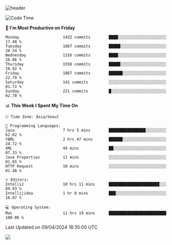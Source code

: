 ![header](https://capsule-render.vercel.app/api?type=Egg&color=timeAuto&height=300&section=header&text=PoPo&fontSize=90&animation=fadeIn)

  <!--START_SECTION:waka-->
![Code Time](http://img.shields.io/badge/Code%20Time-1%2C558%20hrs%2045%20mins-blue)

📅 **I'm Most Productive on Friday** 

```text
Monday                   1432 commits        ████░░░░░░░░░░░░░░░░░░░░░   17.48 % 
Tuesday                  1667 commits        █████░░░░░░░░░░░░░░░░░░░░   20.34 % 
Wednesday                1316 commits        ████░░░░░░░░░░░░░░░░░░░░░   16.06 % 
Thursday                 1550 commits        █████░░░░░░░░░░░░░░░░░░░░   18.92 % 
Friday                   1867 commits        ██████░░░░░░░░░░░░░░░░░░░   22.78 % 
Saturday                 141 commits         ░░░░░░░░░░░░░░░░░░░░░░░░░   01.72 % 
Sunday                   221 commits         █░░░░░░░░░░░░░░░░░░░░░░░░   02.70 % 
```


📊 **This Week I Spent My Time On** 

```text
🕑︎ Time Zone: Asia/Seoul

💬 Programming Languages: 
Java                     7 hrs 5 mins        ████████████████░░░░░░░░░   62.62 % 
YAML                     2 hrs 47 mins       ██████░░░░░░░░░░░░░░░░░░░   24.72 % 
XML                      49 mins             ██░░░░░░░░░░░░░░░░░░░░░░░   07.33 % 
Java Properties          11 mins             ░░░░░░░░░░░░░░░░░░░░░░░░░   01.65 % 
HTTP Request             10 mins             ░░░░░░░░░░░░░░░░░░░░░░░░░   01.48 % 

🔥 Editors: 
IntelliJ                 10 hrs 11 mins      ██████████████████████░░░   89.93 % 
Intellijidea             1 hr 8 mins         ███░░░░░░░░░░░░░░░░░░░░░░   10.07 % 

💻 Operating System: 
Mac                      11 hrs 19 mins      █████████████████████████   100.00 % 
```


 Last Updated on 09/04/2024 18:35:00 UTC
<!--END_SECTION:waka-->



<img src="https://capsule-render.vercel.app/api?type=Egg&color=timeAuto&height=300&section=footer&text=PoPo&fontSize=90&animation=fadeIn&reversal=true" />
